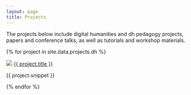 ```yaml
---
layout: page
title: Projects
---
```


The projects below include digital humanities and dh pedagogy projects, papers and conference talks, as well as tutorials and workshop materials.

<!-- Automatic project list generator -->

{% for project in site.data.projects.dh %}
<div class="toc">
<img src="{{ project.avatar }}" class="avatar" />
<a href="{{ project.url }}">{{ project.title }}</a>
<p>{{ project.snippet }}</p>
</div>
{% endfor %}

<!--# Select Research
{% for project in site.data.projects.other %}
<div class="toc">
<img src="{{ project.avatar }}" class="avatar" />
<a href="{{ project.url }}">{{ project.title }}</a>
<p>{{ project.snippet }}</p>
</div>
{% endfor %}-->
